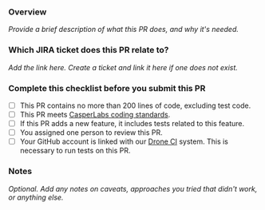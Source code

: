 ### Overview
_Provide a brief description of what this PR does, and why it's needed._

### Which JIRA ticket does this PR relate to?
_Add the link here. Create a ticket and link it here if one does not exist._

### Complete this checklist before you submit this PR
- [ ] This PR contains no more than 200 lines of code, excluding test code.
- [ ] This PR meets [CasperLabs coding standards](https://casperlabs.atlassian.net/wiki/spaces/EN/pages/16842753/Coding+Standards).
- [ ] If this PR adds a new feature, it includes tests related to this feature.
- [ ] You assigned one person to review this PR.
- [ ] Your GitHub account is linked with our [Drone CI](http://drone.casperlabs.io/) system. This is necessary to run tests on this PR.

### Notes
_Optional. Add any notes on caveats, approaches you tried that didn't work, or anything else._
